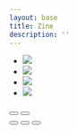 ```yaml
---
layout: base
title: Zine
description: ''
---
```


<div class="hold-me">
<div class="glide">
  <div class="glide__track" data-glide-el="track">
    <ul class="glide__slides">
      <li class="glide__slide">
        <img src="/_assets/zines/zine-1/Page-1.jpg">
      </li>
      <li class="glide__slide">
        <img src="/_assets/zines/zine-1/Page-2-3.jpg">
      </li>
      <li class="glide__slide">
        <img src="/_assets/zines/zine-1/Page-4-5.jpg">
      </li>
      <li class="glide__slide">
        <img src="/_assets/zines/zine-1/Page-6-7.jpg">
      </li>
    </ul>
  </div>

  <div class="glide__arrows" data-glide-el="controls">
    <button class="glide__arrow glide__arrow--left" data-glide-dir="<"><ion-icon name="caret-back-outline"></ion-icon></button>
    <button class="glide__arrow glide__arrow--right" data-glide-dir=">"><ion-icon name="caret-forward-outline"></ion-icon></button>
  </div>
	<div class="glide__bullets" data-glide-el="controls[nav]">
		<button class="glide__bullet" data-glide-dir="=0"></button>
		<button class="glide__bullet" data-glide-dir="=1"></button>
		<button class="glide__bullet" data-glide-dir="=2"></button>
	</div>
</div>
</div>


